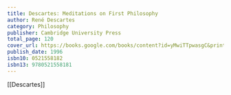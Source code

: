 ```yaml
---
title: Descartes: Meditations on First Philosophy
author: René Descartes
category: Philosophy
publisher: Cambridge University Press
total_page: 120
cover_url: https://books.google.com/books/content?id=yMwiTTpwasgC&printsec=frontcover&img=1&zoom=1&edge=curl&source=gbs_api
publish_date: 1996
isbn10: 0521558182
isbn13: 9780521558181
---
```


[[Descartes]]
